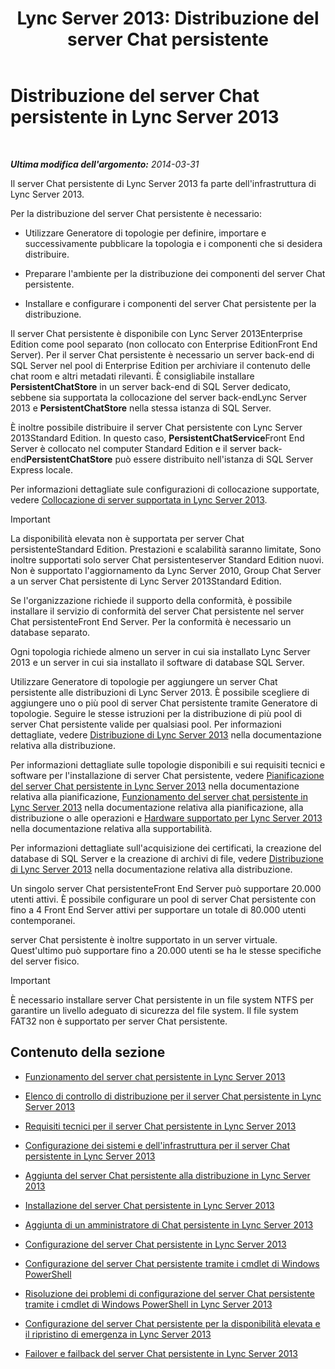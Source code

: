 ﻿---
title: 'Lync Server 2013: Distribuzione del server Chat persistente'
TOCTitle: Distribuzione del server Chat persistente
ms:assetid: e3b930fb-6855-47f0-b6b3-7dfae386540d
ms:mtpsurl: https://technet.microsoft.com/it-it/library/JJ205357(v=OCS.15)
ms:contentKeyID: 49302278
ms.date: 08/24/2015
mtps_version: v=OCS.15
ms.translationtype: HT
---

# Distribuzione del server Chat persistente in Lync Server 2013

 

_**Ultima modifica dell'argomento:** 2014-03-31_

Il server Chat persistente di Lync Server 2013 fa parte dell'infrastruttura di Lync Server 2013.

Per la distribuzione del server Chat persistente è necessario:

  - Utilizzare Generatore di topologie per definire, importare e successivamente pubblicare la topologia e i componenti che si desidera distribuire.

  - Preparare l'ambiente per la distribuzione dei componenti del server Chat persistente.

  - Installare e configurare i componenti del server Chat persistente per la distribuzione.

Il server Chat persistente è disponibile con Lync Server 2013Enterprise Edition come pool separato (non collocato con Enterprise EditionFront End Server). Per il server Chat persistente è necessario un server back-end di SQL Server nel pool di Enterprise Edition per archiviare il contenuto delle chat room e altri metadati rilevanti. È consigliabile installare **PersistentChatStore** in un server back-end di SQL Server dedicato, sebbene sia supportata la collocazione del server back-endLync Server 2013 e **PersistentChatStore** nella stessa istanza di SQL Server.

È inoltre possibile distribuire il server Chat persistente con Lync Server 2013Standard Edition. In questo caso, **PersistentChatService**Front End Server è collocato nel computer Standard Edition e il server back-end**PersistentChatStore** può essere distribuito nell'istanza di SQL Server Express locale.

Per informazioni dettagliate sule configurazioni di collocazione supportate, vedere [Collocazione di server supportata in Lync Server 2013](lync-server-2013-supported-server-collocation.md).

> [!IMPORTANT]  
> La disponibilità elevata non è supportata per server Chat persistenteStandard Edition. Prestazioni e scalabilità saranno limitate, Sono inoltre supportati solo server Chat persistenteserver Standard Edition nuovi. Non è supportato l'aggiornamento da Lync Server 2010, Group Chat Server a un server Chat persistente di Lync Server 2013Standard Edition.

Se l'organizzazione richiede il supporto della conformità, è possibile installare il servizio di conformità del server Chat persistente nel server Chat persistenteFront End Server. Per la conformità è necessario un database separato.

Ogni topologia richiede almeno un server in cui sia installato Lync Server 2013 e un server in cui sia installato il software di database SQL Server.

Utilizzare Generatore di topologie per aggiungere un server Chat persistente alle distribuzioni di Lync Server 2013. È possibile scegliere di aggiungere uno o più pool di server Chat persistente tramite Generatore di topologie. Seguire le stesse istruzioni per la distribuzione di più pool di server Chat persistente valide per qualsiasi pool. Per informazioni dettagliate, vedere [Distribuzione di Lync Server 2013](lync-server-2013-deploying-lync-server.md) nella documentazione relativa alla distribuzione.

Per informazioni dettagliate sulle topologie disponibili e sui requisiti tecnici e software per l'installazione di server Chat persistente, vedere [Pianificazione del server Chat persistente in Lync Server 2013](lync-server-2013-planning-for-persistent-chat-server.md) nella documentazione relativa alla pianificazione, [Funzionamento del server chat persistente in Lync Server 2013](lync-server-2013-how-persistent-chat-server-works.md) nella documentazione relativa alla pianificazione, alla distribuzione o alle operazioni e [Hardware supportato per Lync Server 2013](lync-server-2013-supported-hardware.md) nella documentazione relativa alla supportabilità.

Per informazioni dettagliate sull'acquisizione dei certificati, la creazione del database di SQL Server e la creazione di archivi di file, vedere [Distribuzione di Lync Server 2013](lync-server-2013-deploying-lync-server.md) nella documentazione relativa alla distribuzione.

Un singolo server Chat persistenteFront End Server può supportare 20.000 utenti attivi. È possibile configurare un pool di server Chat persistente con fino a 4 Front End Server attivi per supportare un totale di 80.000 utenti contemporanei.

server Chat persistente è inoltre supportato in un server virtuale. Quest'ultimo può supportare fino a 20.000 utenti se ha le stesse specifiche del server fisico.

> [!IMPORTANT]  
> È necessario installare server Chat persistente in un file system NTFS per garantire un livello adeguato di sicurezza del file system. Il file system FAT32 non è supportato per server Chat persistente.

## Contenuto della sezione

  - [Funzionamento del server chat persistente in Lync Server 2013](lync-server-2013-how-persistent-chat-server-works.md)

  - [Elenco di controllo di distribuzione per il server Chat persistente in Lync Server 2013](lync-server-2013-deployment-checklist-for-persistent-chat-server.md)

  - [Requisiti tecnici per il server Chat persistente in Lync Server 2013](lync-server-2013-technical-requirements-for-persistent-chat-server.md)

  - [Configurazione dei sistemi e dell'infrastruttura per il server Chat persistente in Lync Server 2013](lync-server-2013-setting-up-systems-and-infrastructure-for-persistent-chat-server.md)

  - [Aggiunta del server Chat persistente alla distribuzione in Lync Server 2013](lync-server-2013-adding-persistent-chat-server-to-your-deployment.md)

  - [Installazione del server Chat persistente in Lync Server 2013](lync-server-2013-installing-persistent-chat-server.md)

  - [Aggiunta di un amministratore di Chat persistente in Lync Server 2013](lync-server-2013-adding-a-persistent-chat-administrator.md)

  - [Configurazione del server Chat persistente in Lync Server 2013](lync-server-2013-configuring-persistent-chat-server.md)

  - [Configurazione del server Chat persistente tramite i cmdlet di Windows PowerShell](configuring-persistent-chat-server-by-using-windows-powershell-cmdlets.md)

  - [Risoluzione dei problemi di configurazione del server Chat persistente tramite i cmdlet di Windows PowerShell in Lync Server 2013](lync-server-2013-troubleshooting-persistent-chat-server-configuration-using-windows-powershell-cmdlets.md)

  - [Configurazione del server Chat persistente per la disponibilità elevata e il ripristino di emergenza in Lync Server 2013](lync-server-2013-configuring-persistent-chat-server-for-high-availability-and-disaster-recovery.md)

  - [Failover e failback del server Chat persistente in Lync Server 2013](lync-server-2013-failing-over-and-failing-back-persistent-chat-server.md)

